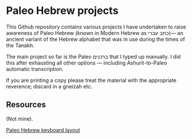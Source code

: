 # Paleo Hebrew projects

This Github repository contains various projects I have undertaken to raise awareness of Paleo Hebrew (known in Modern Hebrew as כתב עברי)— an ancient variant of the Hebrew alphabet that was in use during the times of the Tanakh.

The main project so far is the Paleo ברכנים that I typed up manually. I did this after exhausting all other options — including Ashurit-to-Paleo automatic transcription.

If you are printing a copy please treat the material with the appropriate reverence; discard in a gneizah etc.

## Resources

(Not mine).

[Paleo Hebrew keyboard layout](https://techmagus.icu/paninap-unicode-keyboard-layout/paleo-hebrew-phoenician-keyboard-layout/)
